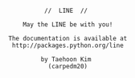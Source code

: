 
                                 //  LINE  //

                           May the LINE be with you!

                       The documentation is available at
                        http://packages.python.org/line

                                by Taehoon Kim
                                  (carpedm20)
